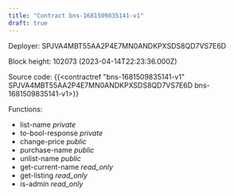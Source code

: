 ```yaml
---
title: "Contract bns-1681509835141-v1"
draft: true
---
```

Deployer: SPJVA4MBT55AA2P4E7MN0ANDKPXSDS8QD7VS7E6D


 



Block height: 102073 (2023-04-14T22:23:36.000Z)

Source code: {{<contractref "bns-1681509835141-v1" SPJVA4MBT55AA2P4E7MN0ANDKPXSDS8QD7VS7E6D bns-1681509835141-v1>}}

Functions:

* list-name _private_
* to-bool-response _private_
* change-price _public_
* purchase-name _public_
* unlist-name _public_
* get-current-name _read_only_
* get-listing _read_only_
* is-admin _read_only_
